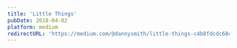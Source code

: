 ```yaml
---
title: 'Little Things'
pubDate: 2018-04-02
platform: medium
redirectURL: 'https://medium.com/@dannysmith/little-things-c4b8fdcdc68c'
---
```

